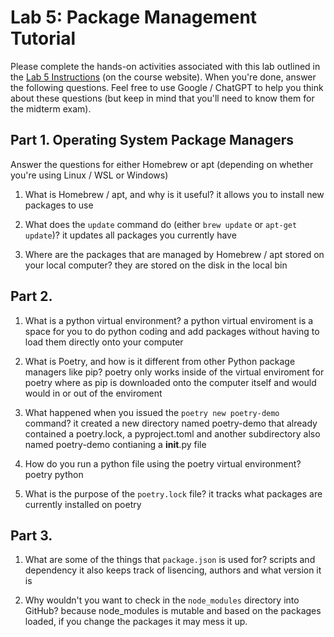 # Lab 5: Package Management Tutorial
Please complete the hands-on activities associated with this lab outlined in the <a href="https://csci338.github.io/fall2024/assignments/lab05" target="_blank">Lab 5 Instructions</a> (on the course website). When you're done, answer the following questions. Feel free to use Google / ChatGPT to help you think about these questions (but keep in mind that you'll need to know them for the midterm exam).

## Part 1. Operating System Package Managers
Answer the questions for either Homebrew or apt (depending on whether you're using Linux / WSL or Windows)
1. What is Homebrew / apt, and why is it useful? it allows you to install new packages to use

2. What does the `update` command do (either `brew update` or `apt-get update`)? it updates all packages you currently have

3. Where are the packages that are managed by Homebrew / apt stored on your local computer? they are stored on the disk in the local bin


## Part 2.
1. What is a python virtual environment? a python virtual enviroment is a space for you to do python coding and add packages without having to load them directly onto your computer

2. What is Poetry, and how is it different from other Python package managers like pip? poetry only works inside of the virtual enviroment for poetry where as pip is downloaded onto the computer itself and would would in or out of the enviroment

3. What happened when you issued the `poetry new poetry-demo` command? it created a new directory named poetry-demo that already contained a poetry.lock, a pyproject.toml and another subdirectory also named poetry-demo contianing a __init__.py file

4. How do you run a python file using the poetry virtual environment? poetry python <filename>

5. What is the purpose of the `poetry.lock` file? it tracks what packages are currently installed on poetry


## Part 3.
1. What are some of the things that `package.json` is used for? scripts and dependency it also keeps track of lisencing, authors and what version it is 

2. Why wouldn't you want to check in the `node_modules` directory into GitHub? because node_modules is mutable and based on the packages loaded, if you change the packages it may mess it up. 


